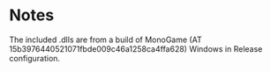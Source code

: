 Notes
=====

The included .dlls are from a build of MonoGame (AT 15b3976440521071fbde009c46a1258ca4ffa628) Windows in Release configuration.
